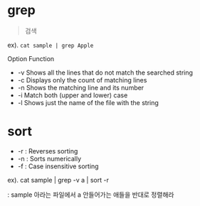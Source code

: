 # grep
> 검색

ex). `cat sample | grep Apple`

Option	Function
- -v	Shows all the lines that do not match the searched string
- -c	Displays only the count of matching lines
- -n	Shows the matching line and its number
- -i	Match both (upper and lower) case
- -l	Shows just the name of the file with the string

# sort
- -r : Reverses  sorting
- -n : Sorts numerically
- -f : Case insensitive sorting 

ex). cat sample | grep -v a | sort -r

: sample 아라는 파일에서 a 안들어가는 애들을 반대로 정렬해라